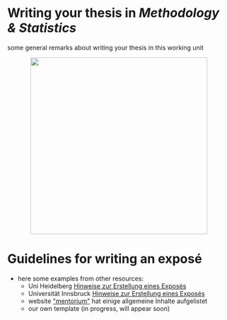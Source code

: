 # Writing your thesis in *Methodology & Statistics*

some general remarks about writing your thesis in this working unit

<p align = "center">
<img align="center" src="https://raw.githubusercontent.com/FloB2/flob2.github.com/main/graphics/graphic_thesis.png" width="400" />
</p>

# Guidelines for writing an exposé

  + here some examples from other resources:
    + Uni Heidelberg [Hinweise zur Erstellung eines Exposés](https://www.google.com/url?sa=t&rct=j&q=&esrc=s&source=web&cd=&cad=rja&uact=8&ved=2ahUKEwjk1qvh6aDsAhUFrxoKHX4yB3AQFjADegQIBRAC&url=https%3A%2F%2Fwww.psychologie.uni-heidelberg.de%2Fae%2Fpaeps%2Fstudium%2FHinweise_zur_Erstellung_eines_Exposes.pdf&usg=AOvVaw3tQOyTIhYdJr5deVTophlB)
    + Universität Innsbruck [Hinweise zur Erstellung eines Exposés](https://www.google.com/url?sa=t&rct=j&q=&esrc=s&source=web&cd=&ved=2ahUKEwjN5Iqr66DsAhWkzIUKHZH2AuQ4FBAWMAV6BAgIEAI&url=http%3A%2F%2Fwww.allgemeine-psychologie.info%2Fcms%2Fimages%2Fstories%2Fallgpsy_docs%2Frichtlinien_diplomarbeit.pdf&usg=AOvVaw1GurUTiKpjrJFFpCi_iLO7)
    + website ["mentorium"](https://www.mentorium.de/expose-schreiben-bachelorarbeit/) hat einige allgemeine Inhalte aufgelistet
    + our own template (in progress, will appear soon)
